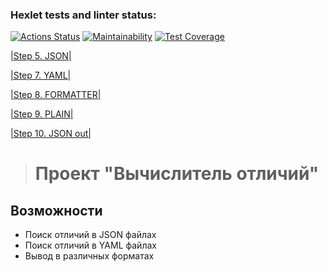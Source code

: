 ### Hexlet tests and linter status:
[![Actions Status](https://github.com/melnikowww/java-project-71/workflows/hexlet-check/badge.svg)](https://github.com/melnikowww/java-project-71/actions)
[![Maintainability](https://api.codeclimate.com/v1/badges/bee20d954b59995fa001/maintainability)](https://codeclimate.com/github/melnikowww/java-project-71/maintainability)
[![Test Coverage](https://api.codeclimate.com/v1/badges/bee20d954b59995fa001/test_coverage)](https://codeclimate.com/github/melnikowww/java-project-71/test_coverage)

[|Step 5. JSON|](https://asciinema.org/a/VyDRsWzkjvAs1v5tRWtkCbVmR)

[|Step 7. YAML|](https://asciinema.org/a/xTAQuzY2Ku6e4bPzX5rmX5q9O)

[|Step 8. FORMATTER|](https://asciinema.org/a/3Y8AxCe8CQTbWOGHGIHBfpPFq)

[|Step 9. PLAIN|](https://asciinema.org/a/A51KdJdfp6LGhhL59Ysx8CycE)

[|Step 10. JSON out|](https://asciinema.org/a/0CEUGudjd7Kwbr2g51iJpp4eD)


># Проект "Вычислитель отличий"
## Возможности
* Поиск отличий в JSON файлах
* Поиск отличий в YAML файлах
* Вывод в различных форматах